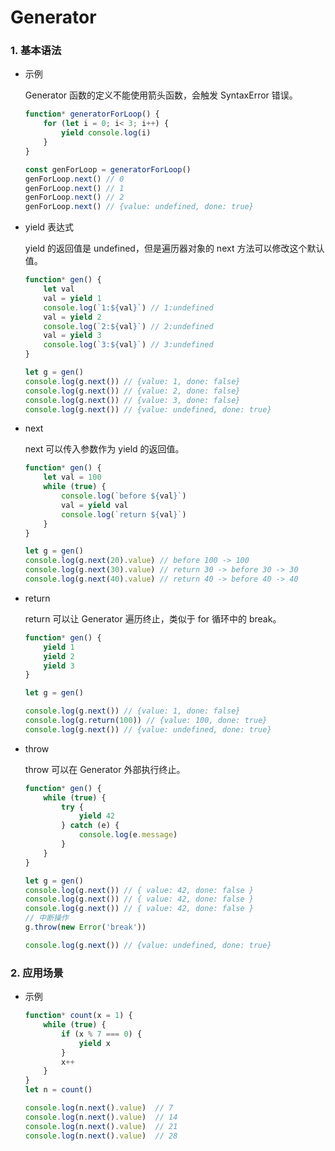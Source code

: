 # Generator

### 1. 基本语法

- 示例

  Generator 函数的定义不能使用箭头函数，会触发 SyntaxError 错误。

  ```js
  function* generatorForLoop() {
      for (let i = 0; i< 3; i++) {
          yield console.log(i)
      }
  }
  
  const genForLoop = generatorForLoop()
  genForLoop.next() // 0
  genForLoop.next() // 1
  genForLoop.next() // 2
  genForLoop.next() // {value: undefined, done: true}
  ```

- yield 表达式

  yield 的返回值是 undefined，但是遍历器对象的 next 方法可以修改这个默认值。

  ```js
  function* gen() {
      let val
      val = yield 1
      console.log(`1:${val}`) // 1:undefined
      val = yield 2
      console.log(`2:${val}`) // 2:undefined
      val = yield 3
      console.log(`3:${val}`) // 3:undefined
  } 
  
  let g = gen()
  console.log(g.next()) // {value: 1, done: false}
  console.log(g.next()) // {value: 2, done: false}
  console.log(g.next()) // {value: 3, done: false}
  console.log(g.next()) // {value: undefined, done: true}
  ```

- next

  next 可以传入参数作为 yield 的返回值。

  ```js
  function* gen() {
      let val = 100
      while (true) {
          console.log(`before ${val}`)
          val = yield val
          console.log(`return ${val}`)
      }
  }
  
  let g = gen()
  console.log(g.next(20).value) // before 100 -> 100
  console.log(g.next(30).value) // return 30 -> before 30 -> 30
  console.log(g.next(40).value) // return 40 -> before 40 -> 40
  ```

- return

  return 可以让 Generator 遍历终止，类似于 for 循环中的 break。

  ```js
  function* gen() {
      yield 1
      yield 2
      yield 3
  }
  
  let g = gen()
  
  console.log(g.next()) // {value: 1, done: false}
  console.log(g.return(100)) // {value: 100, done: true}
  console.log(g.next()) // {value: undefined, done: true}
  ```

- throw

  throw 可以在 Generator 外部执行终止。

  ```js
  function* gen() {
      while (true) {
          try {
              yield 42
          } catch (e) {
              console.log(e.message)
          }
      }
  }
  
  let g = gen()
  console.log(g.next()) // { value: 42, done: false }
  console.log(g.next()) // { value: 42, done: false }
  console.log(g.next()) // { value: 42, done: false }
  // 中断操作
  g.throw(new Error('break'))
  
  console.log(g.next()) // {value: undefined, done: true}
  ```

### 2. 应用场景

- 示例

  ```js
  function* count(x = 1) {
      while (true) {
          if (x % 7 === 0) {
              yield x
          }
          x++
      }
  }
  let n = count()
  
  console.log(n.next().value)  // 7
  console.log(n.next().value)  // 14
  console.log(n.next().value)  // 21
  console.log(n.next().value)  // 28
  ```






